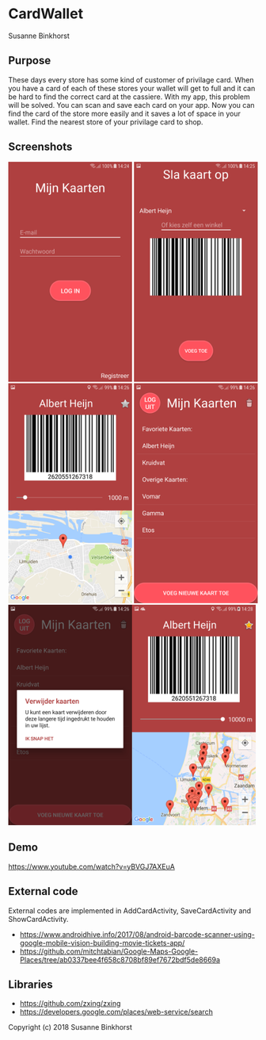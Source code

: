 # CardWallet
Susanne Binkhorst

## Purpose
These days every store has some kind of customer of privilage card. When you have a card of each of these stores your wallet will get to 
full and it can be hard to find the correct card at the cassiere. With my app, this problem will be solved. You can scan and save each 
card on your app. Now you can find the card of the store more easily and it saves a lot of space in your wallet. Find the nearest store of
your privilage card to shop. 

## Screenshots
<img src="doc/Screenshot_1.png" alt="Screenshot" width="250" heigth="450" /> <img src="doc/Screenshot_3.png" alt="Screenshot" width="250" heigth="450" /> <img src="doc/Screenshot_4.png" alt="Screenshot" width="250" heigth="450" />
<img src="doc/Screenshot_5.png" alt="Screenshot" width="250" heigth="450" /><img src="doc/Screenshot_6.png" alt="Screenshot" width="250" heigth="450" /><img src="doc/Screenshot_7.png" alt="Screenshot" width="250" heigth="450" />

## Demo
https://www.youtube.com/watch?v=yBVGJ7AXEuA

## External code
External codes are implemented in AddCardActivity, SaveCardActivity and ShowCardActivity.
* https://www.androidhive.info/2017/08/android-barcode-scanner-using-google-mobile-vision-building-movie-tickets-app/
* https://github.com/mitchtabian/Google-Maps-Google-Places/tree/ab0337bee4f658c8708bf89ef7672bdf5de8669a

## Libraries
* https://github.com/zxing/zxing
* https://developers.google.com/places/web-service/search

Copyright (c) 2018 Susanne Binkhorst 
